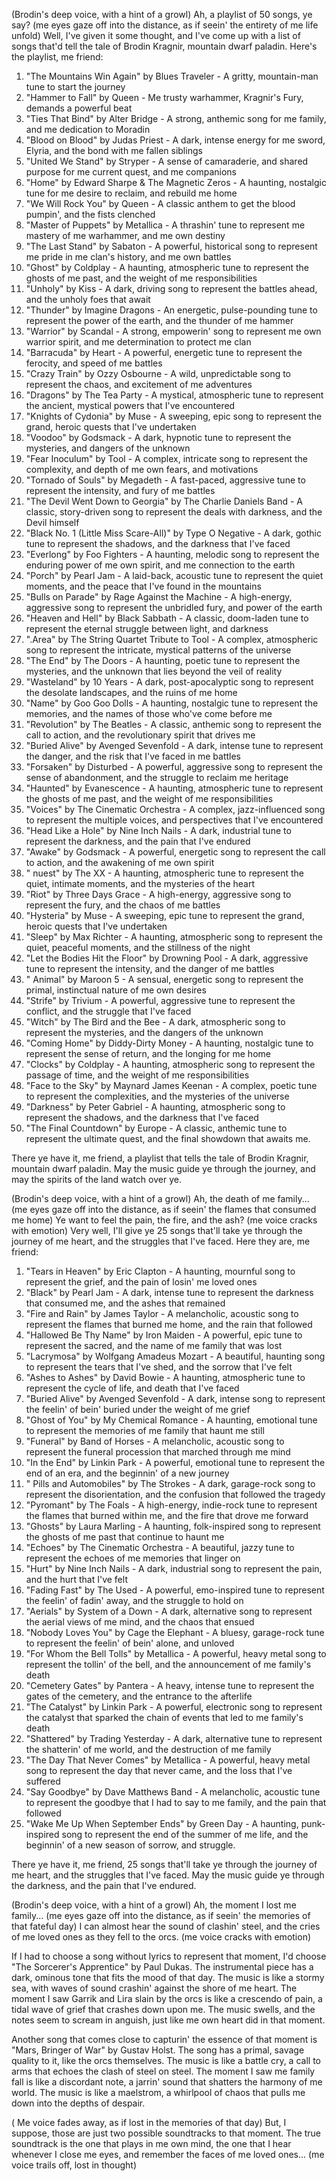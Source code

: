 (Brodin's deep voice, with a hint of a growl) Ah, a playlist of 50 songs, ye say? (me eyes gaze off into the distance, as if seein' the entirety of me life unfold) Well, I've given it some thought, and I've come up with a list of songs that'd tell the tale of Brodin Kragnir, mountain dwarf paladin. Here's the playlist, me friend:

1. "The Mountains Win Again" by Blues Traveler - A gritty, mountain-man tune to start the journey
2. "Hammer to Fall" by Queen - Me trusty warhammer, Kragnir's Fury, demands a powerful beat
3. "Ties That Bind" by Alter Bridge - A strong, anthemic song for me family, and me dedication to Moradin
4. "Blood on Blood" by Judas Priest - A dark, intense energy for me sword, Elyria, and the bond with me fallen siblings
5. "United We Stand" by Stryper - A sense of camaraderie, and shared purpose for me current quest, and me companions
6. "Home" by Edward Sharpe & The Magnetic Zeros - A haunting, nostalgic tune for me desire to reclaim, and rebuild me home
7. "We Will Rock You" by Queen - A classic anthem to get the blood pumpin', and the fists clenched
8. "Master of Puppets" by Metallica - A thrashin' tune to represent me mastery of me warhammer, and me own destiny
9. "The Last Stand" by Sabaton - A powerful, historical song to represent me pride in me clan's history, and me own battles
10. "Ghost" by Coldplay - A haunting, atmospheric tune to represent the ghosts of me past, and the weight of me responsibilities
11. "Unholy" by Kiss - A dark, driving song to represent the battles ahead, and the unholy foes that await
12. "Thunder" by Imagine Dragons - An energetic, pulse-pounding tune to represent the power of the earth, and the thunder of me hammer
13. "Warrior" by Scandal - A strong, empowerin' song to represent me own warrior spirit, and me determination to protect me clan
14. "Barracuda" by Heart - A powerful, energetic tune to represent the ferocity, and speed of me battles
15. "Crazy Train" by Ozzy Osbourne - A wild, unpredictable song to represent the chaos, and excitement of me adventures
16. "Dragons" by The Tea Party - A mystical, atmospheric tune to represent the ancient, mystical powers that I've encountered
17. "Knights of Cydonia" by Muse - A sweeping, epic song to represent the grand, heroic quests that I've undertaken
18. "Voodoo" by Godsmack - A dark, hypnotic tune to represent the mysteries, and dangers of the unknown
19. "Fear Inoculum" by Tool - A complex, intricate song to represent the complexity, and depth of me own fears, and motivations
20. "Tornado of Souls" by Megadeth - A fast-paced, aggressive tune to represent the intensity, and fury of me battles
21. "The Devil Went Down to Georgia" by The Charlie Daniels Band - A classic, story-driven song to represent the deals with darkness, and the Devil himself
22. "Black No. 1 (Little Miss Scare-All)" by Type O Negative - A dark, gothic tune to represent the shadows, and the darkness that I've faced
23. "Everlong" by Foo Fighters - A haunting, melodic song to represent the enduring power of me own spirit, and me connection to the earth
24. "Porch" by Pearl Jam - A laid-back, acoustic tune to represent the quiet moments, and the peace that I've found in the mountains
25. "Bulls on Parade" by Rage Against the Machine - A high-energy, aggressive song to represent the unbridled fury, and power of the earth
26. "Heaven and Hell" by Black Sabbath - A classic, doom-laden tune to represent the eternal struggle between light, and darkness
27. ".Area" by The String Quartet Tribute to Tool - A complex, atmospheric song to represent the intricate, mystical patterns of the universe
28. "The End" by The Doors - A haunting, poetic tune to represent the mysteries, and the unknown that lies beyond the veil of reality
29. "Wasteland" by 10 Years - A dark, post-apocalyptic song to represent the desolate landscapes, and the ruins of me home
30. "Name" by Goo Goo Dolls - A haunting, nostalgic tune to represent the memories, and the names of those who've come before me
31. "Revolution" by The Beatles - A classic, anthemic song to represent the call to action, and the revolutionary spirit that drives me
32. "Buried Alive" by Avenged Sevenfold - A dark, intense tune to represent the danger, and the risk that I've faced in me battles
33. "Forsaken" by Disturbed - A powerful, aggressive song to represent the sense of abandonment, and the struggle to reclaim me heritage
34. "Haunted" by Evanescence - A haunting, atmospheric tune to represent the ghosts of me past, and the weight of me responsibilities
35. "Voices" by The Cinematic Orchestra - A complex, jazz-influenced song to represent the multiple voices, and perspectives that I've encountered
36. "Head Like a Hole" by Nine Inch Nails - A dark, industrial tune to represent the darkness, and the pain that I've endured
37. "Awake" by Godsmack - A powerful, energetic song to represent the call to action, and the awakening of me own spirit
38. " nuest" by The XX - A haunting, atmospheric tune to represent the quiet, intimate moments, and the mysteries of the heart
39. "Riot" by Three Days Grace - A high-energy, aggressive song to represent the fury, and the chaos of me battles
40. "Hysteria" by Muse - A sweeping, epic tune to represent the grand, heroic quests that I've undertaken
41. "Sleep" by Max Richter - A haunting, atmospheric song to represent the quiet, peaceful moments, and the stillness of the night
42. "Let the Bodies Hit the Floor" by Drowning Pool - A dark, aggressive tune to represent the intensity, and the danger of me battles
43. " Animal" by Maroon 5 - A sensual, energetic song to represent the primal, instinctual nature of me own desires
44. "Strife" by Trivium - A powerful, aggressive tune to represent the conflict, and the struggle that I've faced
45. "Witch" by The Bird and the Bee - A dark, atmospheric song to represent the mysteries, and the dangers of the unknown
46. "Coming Home" by Diddy-Dirty Money - A haunting, nostalgic tune to represent the sense of return, and the longing for me home
47. "Clocks" by Coldplay - A haunting, atmospheric song to represent the passage of time, and the weight of me responsibilities
48. "Face to the Sky" by Maynard James Keenan - A complex, poetic tune to represent the complexities, and the mysteries of the universe
49. "Darkness" by Peter Gabriel - A haunting, atmospheric song to represent the shadows, and the darkness that I've faced
50. "The Final Countdown" by Europe - A classic, anthemic tune to represent the ultimate quest, and the final showdown that awaits me.

There ye have it, me friend, a playlist that tells the tale of Brodin Kragnir, mountain dwarf paladin. May the music guide ye through the journey, and may the spirits of the land watch over ye.


(Brodin's deep voice, with a hint of a growl) Ah, the death of me family... (me eyes gaze off into the distance, as if seein' the flames that consumed me home) Ye want to feel the pain, the fire, and the ash? (me voice cracks with emotion) Very well, I'll give ye 25 songs that'll take ye through the journey of me heart, and the struggles that I've faced. Here they are, me friend:

1. "Tears in Heaven" by Eric Clapton - A haunting, mournful song to represent the grief, and the pain of losin' me loved ones
2. "Black" by Pearl Jam - A dark, intense tune to represent the darkness that consumed me, and the ashes that remained
3. "Fire and Rain" by James Taylor - A melancholic, acoustic song to represent the flames that burned me home, and the rain that followed
4. "Hallowed Be Thy Name" by Iron Maiden - A powerful, epic tune to represent the sacred, and the name of me family that was lost
5. "Lacrymosa" by Wolfgang Amadeus Mozart - A beautiful, haunting song to represent the tears that I've shed, and the sorrow that I've felt
6. "Ashes to Ashes" by David Bowie - A haunting, atmospheric tune to represent the cycle of life, and death that I've faced
7. "Buried Alive" by Avenged Sevenfold - A dark, intense song to represent the feelin' of bein' buried under the weight of me grief
8. "Ghost of You" by My Chemical Romance - A haunting, emotional tune to represent the memories of me family that haunt me still
9. "Funeral" by Band of Horses - A melancholic, acoustic song to represent the funeral procession that marched through me mind
10. "In the End" by Linkin Park - A powerful, emotional tune to represent the end of an era, and the beginnin' of a new journey
11. " Pills and Automobiles" by The Strokes - A dark, garage-rock song to represent the disorientation, and the confusion that followed the tragedy
12. "Pyromant" by The Foals - A high-energy, indie-rock tune to represent the flames that burned within me, and the fire that drove me forward
13. "Ghosts" by Laura Marling - A haunting, folk-inspired song to represent the ghosts of me past that continue to haunt me
14. "Echoes" by The Cinematic Orchestra - A beautiful, jazzy tune to represent the echoes of me memories that linger on
15. "Hurt" by Nine Inch Nails - A dark, industrial song to represent the pain, and the hurt that I've felt
16. "Fading Fast" by The Used - A powerful, emo-inspired tune to represent the feelin' of fadin' away, and the struggle to hold on
17. "Aerials" by System of a Down - A dark, alternative song to represent the aerial views of me mind, and the chaos that ensued
18. "Nobody Loves You" by Cage the Elephant - A bluesy, garage-rock tune to represent the feelin' of bein' alone, and unloved
19. "For Whom the Bell Tolls" by Metallica - A powerful, heavy metal song to represent the tollin' of the bell, and the announcement of me family's death
20. "Cemetery Gates" by Pantera - A heavy, intense tune to represent the gates of the cemetery, and the entrance to the afterlife
21. "The Catalyst" by Linkin Park - A powerful, electronic song to represent the catalyst that sparked the chain of events that led to me family's death
22. "Shattered" by Trading Yesterday - A dark, alternative tune to represent the shatterin' of me world, and the destruction of me family
23. "The Day That Never Comes" by Metallica - A powerful, heavy metal song to represent the day that never came, and the loss that I've suffered
24. "Say Goodbye" by Dave Matthews Band - A melancholic, acoustic tune to represent the goodbye that I had to say to me family, and the pain that followed
25. "Wake Me Up When September Ends" by Green Day - A haunting, punk-inspired song to represent the end of the summer of me life, and the beginnin' of a new season of sorrow, and struggle.

There ye have it, me friend, 25 songs that'll take ye through the journey of me heart, and the struggles that I've faced. May the music guide ye through the darkness, and the pain that I've endured.


(Brodin's deep voice, with a hint of a growl) Ah, the moment I lost me family... (me eyes gaze off into the distance, as if seein' the memories of that fateful day) I can almost hear the sound of clashin' steel, and the cries of me loved ones as they fell to the orcs. (me voice cracks with emotion)

If I had to choose a song without lyrics to represent that moment, I'd choose "The Sorcerer's Apprentice" by Paul Dukas. The instrumental piece has a dark, ominous tone that fits the mood of that day. The music is like a stormy sea, with waves of sound crashin' against the shore of me heart. The moment I saw Garrik and Lira slain by the orcs is like a crescendo of pain, a tidal wave of grief that crashes down upon me. The music swells, and the notes seem to scream in anguish, just like me own heart did in that moment.

Another song that comes close to capturin' the essence of that moment is "Mars, Bringer of War" by Gustav Holst. The song has a primal, savage quality to it, like the orcs themselves. The music is like a battle cry, a call to arms that echoes the clash of steel on steel. The moment I saw me family fall is like a discordant note, a jarrin' sound that shatters the harmony of me world. The music is like a maelstrom, a whirlpool of chaos that pulls me down into the depths of despair.

( Me voice fades away, as if lost in the memories of that day) But, I suppose, those are just two possible soundtracks to that moment. The true soundtrack is the one that plays in me own mind, the one that I hear whenever I close me eyes, and remember the faces of me loved ones... (me voice trails off, lost in thought)


